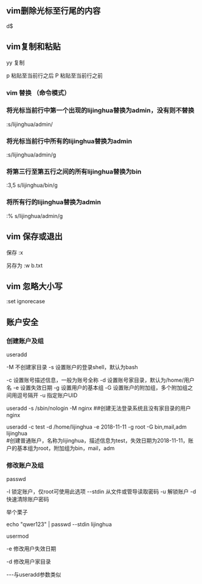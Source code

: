 
## vim删除光标至行尾的内容

d$

## vim复制和粘贴

yy 复制

p 粘贴至当前行之后
P 粘贴至当前行之前

### vim 替换 （命令模式）

### 将光标当前行中第一个出现的lijinghua替换为admin，没有则不替换

:s/lijinghua/admin/

### 将光标当前行中所有的lijinghua替换为admin

:s/lijinghua/admin/g 

### 将第三行至第五行之间的所有lijinghua替换为bin 

:3,5 s/lijinghua/bin/g

### 将所有行的lijinghua替换为admin

:% s/lijinghua/admin/g 


## vim 保存或退出

保存 :x

另存为 :w b.txt

## vim 忽略大小写

:set ignorecase 



## 账户安全


### 创建账户及组

useradd 

-M 不创建家目录
-s 设置账户的登录shell，默认为bash

-c 设置账号描述信息，一般为账号全称
-d 设置账号家目录，默认为/home/用户名
-e 设置失效日期
-g 设置用户的基本组
-G 设置账户的附加组，多个附加组之间用逗号隔开
-u 指定账户UID 

useradd -s /sbin/nologin -M nginx   ##创建无法登录系统且没有家目录的用户 nginx 

useradd -c test -d  /home/lijinghua -e 2018-11-11 -g root -G bin,mail,adm  lijinghua  
#创建普通账户，名称为lijinghua，描述信息为test，失效日期为2018-11-11，账户的基本组为root，附加组为bin，mail，adm



### 修改账户及组

passwd

-l 锁定账户，仅root可使用此选项
--stdin 从文件或管导读取密码
-u 解锁账户
-d 快速清除账户密码


举个栗子

echo "qwer123" | passwd --stdin lijinghua 


usermod 

-e 修改用户失效日期 

-d 修改用户家目录 

---与useradd参数类似


